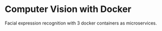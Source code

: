 # Computer Vision with Docker
Facial expression recognition with 3 docker containers as microservices.
